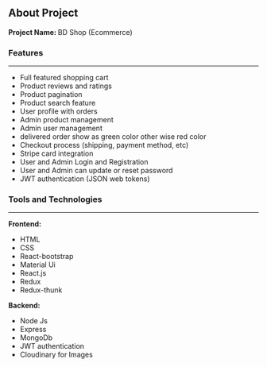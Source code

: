 
<h2>About Project</h2>

<b>Project Name: </b> BD Shop (Ecommerce)

<h3>Features </h3>
<hr />
<ul>
  <li>Full featured shopping cart </li>
  <li>Product reviews and ratings </li>
  <li>Product pagination </li>
  <li>Product search feature </li>
  <li>User profile with orders </li>
  <li>Admin product management </li>
  <li>Admin user management </li>
  <li>delivered order show as green color other wise red color  </li>
  <li>Checkout process (shipping, payment method, etc) </li>
  <li>Stripe card integration </li>
  <li>User and Admin Login and Registration </li>
   <li>User and Admin can update or reset password </li>
  <li>JWT authentication (JSON web tokens) </li>
  
</ul>


<h3>Tools and Technologies </h3>
<hr />

<b>Frontend: </b>
<ul>
  <li> HTML </li>
  <li> CSS </li>
  <li> React-bootstrap </li>
  <li> Material Ui </li>
  <li> React.js </li>
  <li> Redux </li>
  <li> Redux-thunk </li>
</ul>


<b>Backend: </b>
<ul>
  <li> Node Js </li>
  <li> Express </li>
  <li> MongoDb </li>
  <li> JWT authentication </li>
  <li> Cloudinary for Images </li>
</ul>






